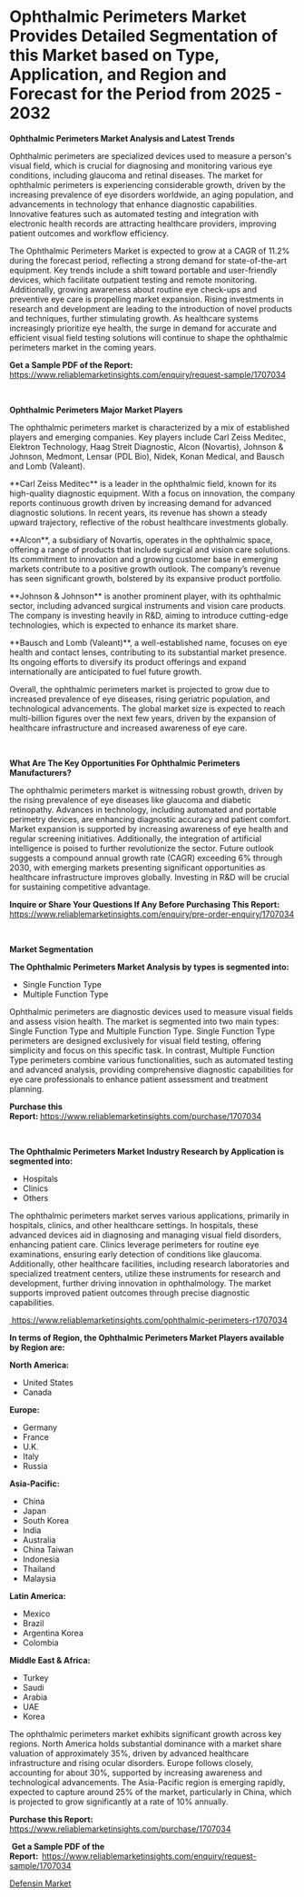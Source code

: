 <p><h1>Ophthalmic Perimeters Market Provides Detailed Segmentation of this Market based on Type, Application, and Region and Forecast for the Period from 2025 - 2032</h1></p><p><strong>Ophthalmic Perimeters Market Analysis and Latest Trends</strong></p>
<p><p>Ophthalmic perimeters are specialized devices used to measure a person's visual field, which is crucial for diagnosing and monitoring various eye conditions, including glaucoma and retinal diseases. The market for ophthalmic perimeters is experiencing considerable growth, driven by the increasing prevalence of eye disorders worldwide, an aging population, and advancements in technology that enhance diagnostic capabilities. Innovative features such as automated testing and integration with electronic health records are attracting healthcare providers, improving patient outcomes and workflow efficiency.</p><p>The Ophthalmic Perimeters Market is expected to grow at a CAGR of 11.2% during the forecast period, reflecting a strong demand for state-of-the-art equipment. Key trends include a shift toward portable and user-friendly devices, which facilitate outpatient testing and remote monitoring. Additionally, growing awareness about routine eye check-ups and preventive eye care is propelling market expansion. Rising investments in research and development are leading to the introduction of novel products and techniques, further stimulating growth. As healthcare systems increasingly prioritize eye health, the surge in demand for accurate and efficient visual field testing solutions will continue to shape the ophthalmic perimeters market in the coming years.</p></p>
<p><strong>Get a Sample PDF of the Report:&nbsp;</strong> <a href="https://www.reliablemarketinsights.com/enquiry/request-sample/1707034?utm_campaign=2517&utm_medium=2&utm_source=Github&utm_content=ia&utm_term=03032025&utm_id=ophthalmic-perimeters">https://www.reliablemarketinsights.com/enquiry/request-sample/1707034</a></p>
<p>&nbsp;</p>
<p><strong>Ophthalmic Perimeters Major Market Players</strong></p>
<p><p>The ophthalmic perimeters market is characterized by a mix of established players and emerging companies. Key players include Carl Zeiss Meditec, Elektron Technology, Haag Streit Diagnostic, Alcon (Novartis), Johnson & Johnson, Medmont, Lensar (PDL Bio), Nidek, Konan Medical, and Bausch and Lomb (Valeant).</p><p>**Carl Zeiss Meditec** is a leader in the ophthalmic field, known for its high-quality diagnostic equipment. With a focus on innovation, the company reports continuous growth driven by increasing demand for advanced diagnostic solutions. In recent years, its revenue has shown a steady upward trajectory, reflective of the robust healthcare investments globally.</p><p>**Alcon**, a subsidiary of Novartis, operates in the ophthalmic space, offering a range of products that include surgical and vision care solutions. Its commitment to innovation and a growing customer base in emerging markets contribute to a positive growth outlook. The company’s revenue has seen significant growth, bolstered by its expansive product portfolio.</p><p>**Johnson & Johnson** is another prominent player, with its ophthalmic sector, including advanced surgical instruments and vision care products. The company is investing heavily in R&D, aiming to introduce cutting-edge technologies, which is expected to enhance its market share. </p><p>**Bausch and Lomb (Valeant)**, a well-established name, focuses on eye health and contact lenses, contributing to its substantial market presence. Its ongoing efforts to diversify its product offerings and expand internationally are anticipated to fuel future growth.</p><p>Overall, the ophthalmic perimeters market is projected to grow due to increased prevalence of eye diseases, rising geriatric population, and technological advancements. The global market size is expected to reach multi-billion figures over the next few years, driven by the expansion of healthcare infrastructure and increased awareness of eye care.</p></p>
<p>&nbsp;</p>
<p><strong>What Are The Key Opportunities For Ophthalmic Perimeters Manufacturers?</strong></p>
<p><p>The ophthalmic perimeters market is witnessing robust growth, driven by the rising prevalence of eye diseases like glaucoma and diabetic retinopathy. Advances in technology, including automated and portable perimetry devices, are enhancing diagnostic accuracy and patient comfort. Market expansion is supported by increasing awareness of eye health and regular screening initiatives. Additionally, the integration of artificial intelligence is poised to further revolutionize the sector. Future outlook suggests a compound annual growth rate (CAGR) exceeding 6% through 2030, with emerging markets presenting significant opportunities as healthcare infrastructure improves globally. Investing in R&D will be crucial for sustaining competitive advantage.</p></p>
<p><strong>Inquire or Share Your Questions If Any Before Purchasing This Report:</strong> <a href="https://www.reliablemarketinsights.com/enquiry/pre-order-enquiry/1707034?utm_campaign=2517&utm_medium=2&utm_source=Github&utm_content=ia&utm_term=03032025&utm_id=ophthalmic-perimeters">https://www.reliablemarketinsights.com/enquiry/pre-order-enquiry/1707034</a></p>
<p>&nbsp;</p>
<p><strong>Market Segmentation</strong></p>
<p><strong>The Ophthalmic Perimeters Market Analysis by types is segmented into:</strong></p>
<p><ul><li>Single Function Type</li><li>Multiple Function Type</li></ul></p>
<p><p>Ophthalmic perimeters are diagnostic devices used to measure visual fields and assess vision health. The market is segmented into two main types: Single Function Type and Multiple Function Type. Single Function Type perimeters are designed exclusively for visual field testing, offering simplicity and focus on this specific task. In contrast, Multiple Function Type perimeters combine various functionalities, such as automated testing and advanced analysis, providing comprehensive diagnostic capabilities for eye care professionals to enhance patient assessment and treatment planning.</p></p>
<p><strong>Purchase this Report:&nbsp;</strong><a href="https://www.reliablemarketinsights.com/purchase/1707034?utm_campaign=2517&utm_medium=2&utm_source=Github&utm_content=ia&utm_term=03032025&utm_id=ophthalmic-perimeters">https://www.reliablemarketinsights.com/purchase/1707034</a></p>
<p>&nbsp;</p>
<p><strong>The Ophthalmic Perimeters Market Industry Research by Application is segmented into:</strong></p>
<p><ul><li>Hospitals</li><li>Clinics</li><li>Others</li></ul></p>
<p><p>The ophthalmic perimeters market serves various applications, primarily in hospitals, clinics, and other healthcare settings. In hospitals, these advanced devices aid in diagnosing and managing visual field disorders, enhancing patient care. Clinics leverage perimeters for routine eye examinations, ensuring early detection of conditions like glaucoma. Additionally, other healthcare facilities, including research laboratories and specialized treatment centers, utilize these instruments for research and development, further driving innovation in ophthalmology. The market supports improved patient outcomes through precise diagnostic capabilities.</p></p>
<p><a href="https://www.reliablemarketinsights.com/ophthalmic-perimeters-r1707034?utm_campaign=2517&utm_medium=2&utm_source=Github&utm_content=ia&utm_term=03032025&utm_id=ophthalmic-perimeters">&nbsp;https://www.reliablemarketinsights.com/ophthalmic-perimeters-r1707034</a></p>
<p><strong>In terms of Region, the Ophthalmic Perimeters Market Players available by Region are:</strong></p>
<p>
    <p> <strong> North America: </strong>
        <ul>
            <li>United States</li>
            <li>Canada</li>
        </ul>
        </p> 
    <p> <strong> Europe: </strong>
        <ul>
            <li>Germany</li>
            <li>France</li>
            <li>U.K.</li>
            <li>Italy</li>
            <li>Russia</li>
        </ul>
        </p> 
    <p> <strong> Asia-Pacific: </strong>
        <ul>
            <li>China</li>
            <li>Japan</li>
            <li>South Korea</li>
            <li>India</li>
            <li>Australia</li>
            <li>China Taiwan</li>
            <li>Indonesia</li>
            <li>Thailand</li>
            <li>Malaysia</li>
        </ul>
        </p> 
    <p> <strong> Latin America: </strong>
        <ul>
            <li>Mexico</li>
            <li>Brazil</li>
            <li>Argentina Korea</li>
            <li>Colombia</li>
        </ul>
        </p> 
    <p> <strong> Middle East & Africa: </strong>
        <ul>
            <li>Turkey</li>
            <li>Saudi</li>
            <li>Arabia</li>
            <li>UAE</li>
            <li>Korea</li>
        </ul>
    </p>
    </p>
<p><p>The ophthalmic perimeters market exhibits significant growth across key regions. North America holds substantial dominance with a market share valuation of approximately 35%, driven by advanced healthcare infrastructure and rising ocular disorders. Europe follows closely, accounting for about 30%, supported by increasing awareness and technological advancements. The Asia-Pacific region is emerging rapidly, expected to capture around 25% of the market, particularly in China, which is projected to grow significantly at a rate of 10% annually.</p></p>
<p><strong>Purchase this Report: </strong><a href="https://www.reliablemarketinsights.com/purchase/1707034?utm_campaign=2517&utm_medium=2&utm_source=Github&utm_content=ia&utm_term=03032025&utm_id=ophthalmic-perimeters">https://www.reliablemarketinsights.com/purchase/1707034</a></p>
<p>&nbsp;<strong>Get a Sample PDF of the Report:&nbsp;&nbsp;</strong><a href="https://www.reliablemarketinsights.com/enquiry/request-sample/1707034?utm_campaign=2517&utm_medium=2&utm_source=Github&utm_content=ia&utm_term=03032025&utm_id=ophthalmic-perimeters">https://www.reliablemarketinsights.com/enquiry/request-sample/1707034</a></p>
<p><strong></strong></p>
<p><p><a href="https://github.com/mauripalmi/Market-Research-Report-List-6/blob/main/defensin-market.md?utm_campaign=2517&utm_medium=2&utm_source=Github&utm_content=ia&utm_term=03032025&utm_id=ophthalmic-perimeters">Defensin Market</a></p></p>